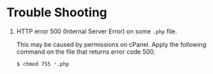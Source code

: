 # Trouble Shooting

1. HTTP error 500 (Internal Server Error) on some `.php` file.

    This may be caused by permissions on cPanel. Apply the following command on the file that returns error code 500.
    
    ```bash
    $ chmod 755 *.php
    ```
